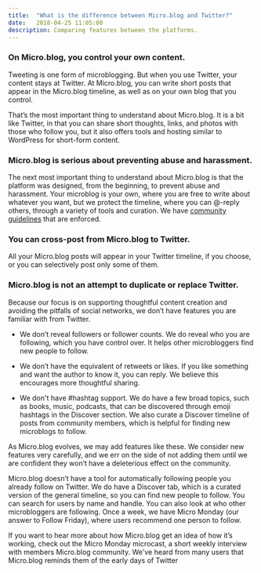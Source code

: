 ```yaml
---
title:  "What is the difference between Micro.blog and Twitter?"
date:   2018-04-25 11:05:00
description: Comparing features between the platforms.
---
```


### On Micro.blog, you control your own content.

Tweeting is one form of microblogging. But when you use Twitter, your content stays at Twitter. At Micro.blog, you can write short posts that appear in the Micro.blog timeline, as well as on your own blog that you control.

That’s the most important thing to understand about Micro.blog. It is a bit like Twitter, in that you can share short thoughts, links, and photos with those who follow you, but it also offers tools and hosting similar to WordPress for short-form content.

### Micro.blog is serious about preventing abuse and harassment.

The next most important thing to understand about Micro.blog is that the platform was designed, from the beginning, to prevent abuse and harassment. Your microblog is your own, where you are free to write about whatever you want, but we protect the timeline, where you can @-reply others, through a variety of tools and curation. We have [community guidelines](/2017/community-guidelines/) that are enforced.

### You can cross-post from Micro.blog to Twitter. 

All your Micro.blog posts will appear in your Twitter timeline, if you choose, or you can selectively post only some of them. 

### Micro.blog is not an attempt to duplicate or replace Twitter. 

Because our focus is on supporting thoughtful content creation and avoiding the pitfalls of social networks, we don’t have features you are familiar with from Twitter.

- We don’t reveal followers or follower counts. We do reveal who you are following, which you have control over. It helps other microbloggers find new people to follow.

- We don’t have the equivalent of retweets or likes. If you like something and want the author to know it, you can reply. We believe this encourages more thoughtful sharing.

- We don't have #hashtag support. We do have a few broad topics, such as books, music, podcasts, that can be discovered through emoji hashtags in the Discover section. We also curate a Discover timeline of posts from community members, which is helpful for finding new microblogs to follow.

As Micro.blog evolves, we may add features like these. We consider new features very carefully, and we err on the side of not adding them until we are confident they won’t have a deleterious effect on the community.

Micro.blog doesn’t have a tool for automatically following people you already follow on Twitter. We do have a Discover tab, which is a curated version of the general timeline, so you can find new people to follow. You can search for users by name and handle. You can also look at who other microbloggers are following. Once a week, we have Micro Monday (our answer to Follow Friday), where users recommend one person to follow.

If you want to hear more about how Micro.blog get an idea of how it’s working, check out the Micro Monday microcast, a short weekly interview with members Micro.blog community. We've heard from many users that Micro.blog reminds them of the early days of Twitter